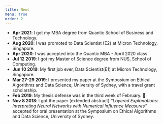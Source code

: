 ```yaml
---
title: News
menu: true
order: 2
---
```


<ul>
    <li><strong>Apr 2021</strong>: I got my MBA degree from Quantic School of Business and Technology. </li>
    <li><strong>Aug 2020</strong>: I was promoted to Data Scientist (E2) at Micron Technology, Singapore. </li>
    <li><strong>Apr 2020</strong>: I was accepted into the Quantic MBA - April 2020 class. </li>
    <li><strong>Jul 12 2019</strong>: I got my Master of Science degree from NUS, School of Computing. </li>
    <li><strong>Jun 10 2019</strong>: My first job ever, Data Scientist(E1) at Micron Technology, Singapore. </li>
    <li><strong>Mar 27-29 2019</strong>: I presented my paper at the Symposium on Ethical Algorithms and Data Science, University of Sydney, with a travel grant scholarship.</li>
    <li><strong>Feb 2019</strong>: My thesis defense was in the third week of February. 🤞 </li>
    <li><strong>Nov 8 2018</strong>: I got the paper (extended abstract) <em>"Layered Explanations: Interpreting Neural Networks with Numerical Influence Measures"</em> accepted for oral presentation at the Symposium on Ethical Algorithms and Data Science, University of Sydney.</li>
</ul>
